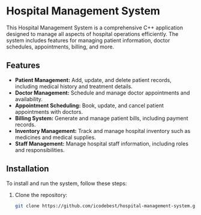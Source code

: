 # Hospital Management System

This Hospital Management System is a comprehensive C++ application designed to manage all aspects of hospital operations efficiently. The system includes features for managing patient information, doctor schedules, appointments, billing, and more.

## Features

- **Patient Management:** Add, update, and delete patient records, including medical history and treatment details.
- **Doctor Management:** Schedule and manage doctor appointments and availability.
- **Appointment Scheduling:** Book, update, and cancel patient appointments with doctors.
- **Billing System:** Generate and manage patient bills, including payment records.
- **Inventory Management:** Track and manage hospital inventory such as medicines and medical supplies.
- **Staff Management:** Manage hospital staff information, including roles and responsibilities.

## Installation

To install and run the system, follow these steps:

1. Clone the repository:
   ```sh
   git clone https://github.com/icodebest/hospital-management-system.git
